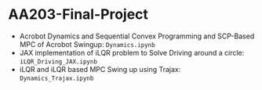 # AA203-Final-Project

- Acrobot Dynamics and Sequential Convex Programming and SCP-Based MPC of Acrobot Swingup: `Dynamics.ipynb`
- JAX implementation of iLQR problem to Solve Driving around a circle: `iLQR_Driving_JAX.ipynb`
- iLQR and iLQR based MPC Swing up using Trajax: `Dynamics_Trajax.ipynb`
